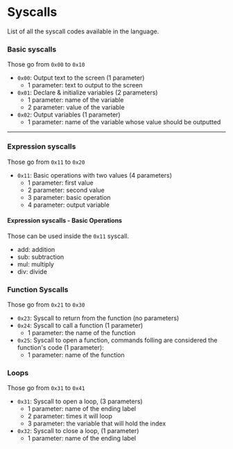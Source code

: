 # Syscalls

List of all the syscall codes available in the language. 

### Basic syscalls 

Those go from `0x00` to `0x10`

  - `0x00`: Output text to the screen (1 parameter) 
    - 1 parameter: text to output to the screen 
  - `0x01`: Declare & initialize variables (2 parameters)
    - 1 parameter: name of the variable
    - 2 parameter: value of the variable
  - `0x02`: Output variables (1 parameter)
    - 1 parameter: name of the variable whose value should be outputted
---

### Expression syscalls 

Those go from `0x11` to `0x20`

  - `0x11`: Basic operations with two values (4 parameters)
    - 1 parameter: first value 
    - 2 parameter: second value 
    - 3 parameter: basic operation
    - 4 parameter: output variable

#### Expression syscalls - Basic Operations 

Those can be used inside the `0x11` syscall. 

  - add: addition
  - sub: subtraction 
  - mul: multiply 
  - div: divide 

### Function Syscalls 

Those go from `0x21` to `0x30`

  - `0x23`: Syscall to return from the function (no parameters)
  - `0x24`: Syscall to call a function (1 parameter) 
    - 1 parameter: the name of the function
  - `0x25`: Syscall to open a function, commands folling are considered the function's code (1 parameter):
    - 1 parameter: name of the function 

### Loops 

Those go from `0x31` to `0x41`

  - `0x31`: Syscall to open a loop, (3 parameters)
    - 1 parameter: name of the ending label 
    - 2 parameter: times it will loop 
    - 3 parameter: the variable that will hold the index
  - `0x32`: Syscall to close a loop, (1 parameter)
    - 1 parameter: name of the ending label

